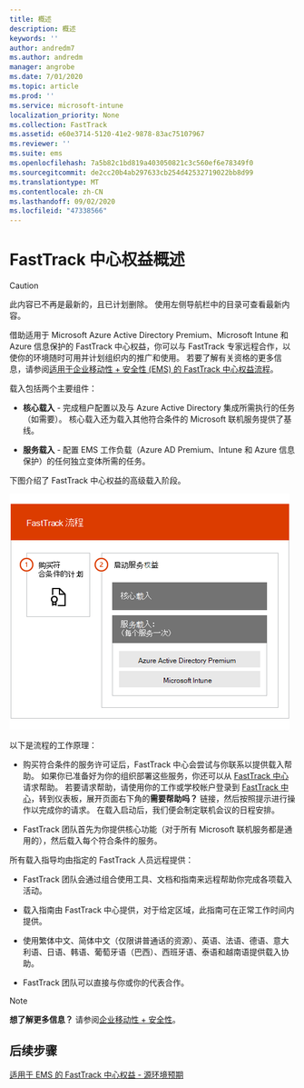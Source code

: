 ```yaml
---
title: 概述
description: 概述
keywords: ''
author: andredm7
ms.author: andredm
manager: angrobe
ms.date: 7/01/2020
ms.topic: article
ms.prod: ''
ms.service: microsoft-intune
localization_priority: None
ms.collection: FastTrack
ms.assetid: e60e3714-5120-41e2-9878-83ac75107967
ms.reviewer: ''
ms.suite: ems
ms.openlocfilehash: 7a5b82c1bd819a403050821c3c560ef6e78349f0
ms.sourcegitcommit: de2cc20b4ab297633cb254d42532719022bb8d99
ms.translationtype: MT
ms.contentlocale: zh-CN
ms.lasthandoff: 09/02/2020
ms.locfileid: "47338566"
---
```

# <a name="fasttrack-center-benefit-overview"></a>FastTrack 中心权益概述

> [!CAUTION]
> 此内容已不再是最新的，且已计划删除。 使用左侧导航栏中的目录可查看最新内容。

借助适用于 Microsoft Azure Active Directory Premium、Microsoft Intune 和 Azure 信息保护的 FastTrack 中心权益，你可以与 FastTrack 专家远程合作，以使你的环境随时可用并计划组织内的推广和使用。 若要了解有关资格的更多信息，请参阅[适用于企业移动性 + 安全性 (EMS) 的 FastTrack 中心权益流程](EMS-fasttrack-process.md)。

载入包括两个主要组件：

-   **核心载入** - 完成租户配置以及与 Azure Active Directory 集成所需执行的任务（如需要）。 核心载入还为载入其他符合条件的 Microsoft 联机服务提供了基线。

-   **服务载入** - 配置 EMS 工作负载（Azure AD Premium、Intune 和 Azure 信息保护）的任何独立变体所需的任务。

下图介绍了 FastTrack 中心权益的高级载入阶段。

![使用 FastTrack 中心权益的高级载入阶段](./media/ft-onboarding-process.png)

以下是流程的工作原理：

- 购买符合条件的服务许可证后，FastTrack 中心会尝试与你联系以提供载入帮助。 如果你已准备好为你的组织部署这些服务，你还可以从 [FastTrack 中心](https://go.microsoft.com/fwlink/?linkid=780698)请求帮助。 若要请求帮助，请使用你的工作或学校帐户登录到 [FastTrack 中心](https://go.microsoft.com/fwlink/?linkid=780698)，转到仪表板，展开页面右下角的**需要帮助吗？** 链接，然后按照提示进行操作以完成你的请求。 在载入启动后，我们便会制定联机会议的日程安排。

-   FastTrack 团队首先为你提供核心功能（对于所有 Microsoft 联机服务都是通用的），然后载入每个符合条件的服务。

所有载入指导均由指定的 FastTrack 人员远程提供：

-   FastTrack 团队会通过组合使用工具、文档和指南来远程帮助你完成各项载入活动。

-   载入指南由 FastTrack 中心提供，对于给定区域，此指南可在正常工作时间内提供。

-   使用繁体中文、简体中文（仅限讲普通话的资源）、英语、法语、德语、意大利语、日语、韩语、葡萄牙语（巴西）、西班牙语、泰语和越南语提供载入协助。

-   FastTrack 团队可以直接与你或你的代表合作。

> [!NOTE]
> **想了解更多信息？** 请参阅[企业移动性 + 安全性](https://www.microsoft.com/cloud-platform/enterprise-mobility)。

## <a name="next-steps"></a>后续步骤

[适用于 EMS 的 FastTrack 中心权益 - 源环境预期](EMS-source-environment-expectations.md)

